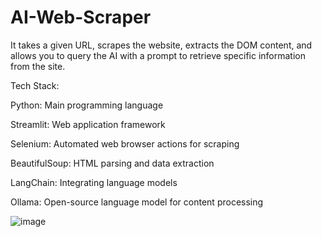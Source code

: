 # AI-Web-Scraper
It takes a given URL, scrapes the website, extracts the DOM content, and allows you to query the AI with a prompt to retrieve specific information from the site.

Tech Stack:

Python: Main programming language

Streamlit: Web application framework

Selenium: Automated web browser actions for scraping

BeautifulSoup: HTML parsing and data extraction

LangChain: Integrating language models

Ollama: Open-source language model for content processing

![image](https://github.com/user-attachments/assets/e1c58044-5105-4ecf-bdde-9e5a5379191f)
